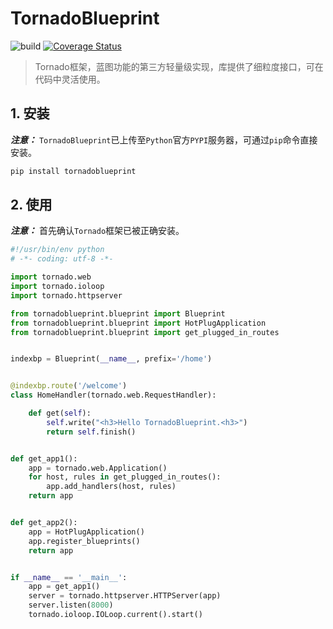 # TornadoBlueprint

![build](https://travis-ci.org/keepalive555/tornadoblueprint.svg?branch=master)
[![Coverage Status](https://coveralls.io/repos/github/keepalive555/tornadoblueprint/badge.svg?branch=master)](https://coveralls.io/github/keepalive555/tornadoblueprint?branch=master)

> Tornado框架，蓝图功能的第三方轻量级实现，库提供了细粒度接口，可在代码中灵活使用。

## 1. 安装

***注意：*** `TornadoBlueprint`已上传至`Python`官方`PYPI`服务器，可通过`pip`命令直接安装。

```bash
pip install tornadoblueprint
```

## 2. 使用

***注意：*** 首先确认`Tornado`框架已被正确安装。

```python
#!/usr/bin/env python
# -*- coding: utf-8 -*-

import tornado.web
import tornado.ioloop
import tornado.httpserver

from tornadoblueprint.blueprint import Blueprint
from tornadoblueprint.blueprint import HotPlugApplication
from tornadoblueprint.blueprint import get_plugged_in_routes


indexbp = Blueprint(__name__, prefix='/home')


@indexbp.route('/welcome')
class HomeHandler(tornado.web.RequestHandler):

    def get(self):
        self.write("<h3>Hello TornadoBlueprint.<h3>")
        return self.finish()


def get_app1():
    app = tornado.web.Application()
    for host, rules in get_plugged_in_routes():
        app.add_handlers(host, rules)
    return app


def get_app2():
    app = HotPlugApplication()
    app.register_blueprints()
    return app


if __name__ == '__main__':
    app = get_app1()
    server = tornado.httpserver.HTTPServer(app)
    server.listen(8000)
    tornado.ioloop.IOLoop.current().start()

```
